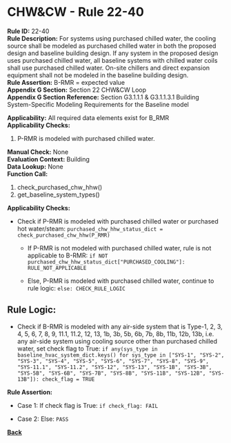 
# CHW&CW - Rule 22-40  

**Rule ID:** 22-40  
**Rule Description:** For systems using purchased chilled water, the cooling source shall be modeled as purchased chilled water in both the proposed design and baseline building design. If any system in the proposed design uses purchased chilled water, all baseline systems with chilled water coils shall use purchased chilled water. On-site chillers and direct expansion equipment shall not be modeled in the baseline building design.  
**Rule Assertion:** B-RMR = expected value  
**Appendix G Section:** Section 22 CHW&CW Loop  
**Appendix G Section Reference:** Section G3.1.1.1 & G3.1.1.3.1 Building System-Specific Modeling Requirements for the Baseline model  

**Applicability:** All required data elements exist for B_RMR  
**Applicability Checks:**  

1. P-RMR is modeled with purchased chilled water.

**Manual Check:** None  
**Evaluation Context:** Building  
**Data Lookup:** None  
**Function Call:**  

1. check_purchased_chw_hhw()
2. get_baseline_system_types()

**Applicability Checks:**

- Check if P-RMR is modeled with purchased chilled water or purchased hot water/steam: `purchased_chw_hhw_status_dict = check_purchased_chw_hhw(P_RMR)`

  - If P-RMR is not modeled with purchased chilled water, rule is not applicable to B-RMR: `if NOT purchased_chw_hhw_status_dict["PURCHASED_COOLING"]: RULE_NOT_APPLICABLE`

  - Else, P-RMR is modeled with purchased chilled water, continue to rule logic: `else: CHECK_RULE_LOGIC`

## Rule Logic:  

- Check if B-RMR is modeled with any air-side system that is Type-1, 2, 3, 4, 5, 6, 7, 8, 9, 11.1, 11.2, 12, 13, 1b, 3b, 5b, 6b, 7b, 8b, 11b, 12b, 13b, i.e. any air-side system using cooling source other than purchased chilled water, set check flag to True: `if any(sys_type in baseline_hvac_system_dict.keys() for sys_type in ["SYS-1", "SYS-2", "SYS-3", "SYS-4", "SYS-5", "SYS-6", "SYS-7", "SYS-8", "SYS-9", "SYS-11.1", "SYS-11.2", "SYS-12", "SYS-13", "SYS-1B", "SYS-3B", "SYS-5B", "SYS-6B", "SYS-7B", "SYS-8B", "SYS-11B", "SYS-12B", "SYS-13B"]): check_flag = TRUE`

**Rule Assertion:**

- Case 1: If check flag is True: `if check_flag: FAIL`

- Case 2: Else: `PASS`

**[Back](../_toc.md)**
